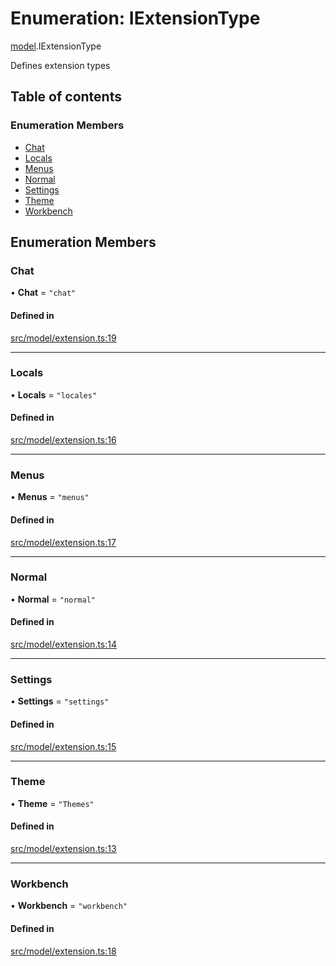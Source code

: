 # Enumeration: IExtensionType

[model](../modules/model.md).IExtensionType

Defines extension types

## Table of contents

### Enumeration Members

- [Chat](model.IExtensionType.md#chat)
- [Locals](model.IExtensionType.md#locals)
- [Menus](model.IExtensionType.md#menus)
- [Normal](model.IExtensionType.md#normal)
- [Settings](model.IExtensionType.md#settings)
- [Theme](model.IExtensionType.md#theme)
- [Workbench](model.IExtensionType.md#workbench)

## Enumeration Members

### Chat

• **Chat** = ``"chat"``

#### Defined in

[src/model/extension.ts:19](https://github.com/gethubai/hubai-core/blob/43abc4a/src/model/extension.ts#L19)

___

### Locals

• **Locals** = ``"locales"``

#### Defined in

[src/model/extension.ts:16](https://github.com/gethubai/hubai-core/blob/43abc4a/src/model/extension.ts#L16)

___

### Menus

• **Menus** = ``"menus"``

#### Defined in

[src/model/extension.ts:17](https://github.com/gethubai/hubai-core/blob/43abc4a/src/model/extension.ts#L17)

___

### Normal

• **Normal** = ``"normal"``

#### Defined in

[src/model/extension.ts:14](https://github.com/gethubai/hubai-core/blob/43abc4a/src/model/extension.ts#L14)

___

### Settings

• **Settings** = ``"settings"``

#### Defined in

[src/model/extension.ts:15](https://github.com/gethubai/hubai-core/blob/43abc4a/src/model/extension.ts#L15)

___

### Theme

• **Theme** = ``"Themes"``

#### Defined in

[src/model/extension.ts:13](https://github.com/gethubai/hubai-core/blob/43abc4a/src/model/extension.ts#L13)

___

### Workbench

• **Workbench** = ``"workbench"``

#### Defined in

[src/model/extension.ts:18](https://github.com/gethubai/hubai-core/blob/43abc4a/src/model/extension.ts#L18)
